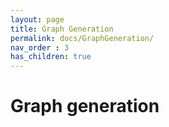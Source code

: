 ```yaml
---
layout: page
title: Graph Generation
permalink: docs/GraphGeneration/
nav_order : 3
has_children: true
---
```


# Graph generation
